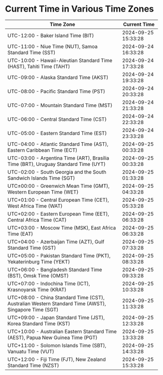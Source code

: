 # Current Time in Various Time Zones

| Time Zone | Current Time |
|-----------|--------------|
| UTC-12:00 - Baker Island Time (BIT) | 2024-09-25 15:33:28 |
| UTC-11:00 - Niue Time (NUT), Samoa Standard Time (SST) | 2024-09-24 16:33:28 |
| UTC-10:00 - Hawaii-Aleutian Standard Time (HAST), Tahiti Time (TAHT) | 2024-09-24 17:33:28 |
| UTC-09:00 - Alaska Standard Time (AKST) | 2024-09-24 19:33:28 |
| UTC-08:00 - Pacific Standard Time (PST) | 2024-09-24 20:33:28 |
| UTC-07:00 - Mountain Standard Time (MST) | 2024-09-24 21:33:28 |
| UTC-06:00 - Central Standard Time (CST) | 2024-09-24 22:33:28 |
| UTC-05:00 - Eastern Standard Time (EST) | 2024-09-24 23:33:28 |
| UTC-04:00 - Atlantic Standard Time (AST), Eastern Caribbean Time (ECT) | 2024-09-25 00:33:28 |
| UTC-03:00 - Argentina Time (ART), Brasília Time (BRT), Uruguay Standard Time (UYT) | 2024-09-25 00:33:28 |
| UTC-02:00 - South Georgia and the South Sandwich Islands Time (SGT) | 2024-09-25 01:33:28 |
| UTC±00:00 - Greenwich Mean Time (GMT), Western European Time (WET) | 2024-09-25 04:33:28 |
| UTC+01:00 - Central European Time (CET), West Africa Time (WAT) | 2024-09-25 05:33:28 |
| UTC+02:00 - Eastern European Time (EET), Central Africa Time (CAT) | 2024-09-25 06:33:28 |
| UTC+03:00 - Moscow Time (MSK), East Africa Time (EAT) | 2024-09-25 06:33:28 |
| UTC+04:00 - Azerbaijan Time (AZT), Gulf Standard Time (GST) | 2024-09-25 07:33:28 |
| UTC+05:00 - Pakistan Standard Time (PKT), Yekaterinburg Time (YEKT) | 2024-09-25 08:33:28 |
| UTC+06:00 - Bangladesh Standard Time (BST), Omsk Time (OMST) | 2024-09-25 09:33:28 |
| UTC+07:00 - Indochina Time (ICT), Krasnoyarsk Time (KRAT) | 2024-09-25 10:33:28 |
| UTC+08:00 - China Standard Time (CST), Australian Western Standard Time (AWST), Singapore Time (SGT) | 2024-09-25 11:33:28 |
| UTC+09:00 - Japan Standard Time (JST), Korea Standard Time (KST) | 2024-09-25 12:33:28 |
| UTC+10:00 - Australian Eastern Standard Time (AEST), Papua New Guinea Time (PGT) | 2024-09-25 13:33:28 |
| UTC+11:00 - Solomon Islands Time (SBT), Vanuatu Time (VUT) | 2024-09-25 14:33:28 |
| UTC+12:00 - Fiji Time (FJT), New Zealand Standard Time (NZST) | 2024-09-25 15:33:28 |
